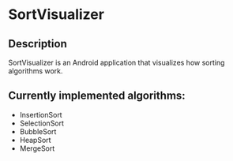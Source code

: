 # SortVisualizer
## Description
SortVisualizer is an Android application that visualizes how sorting algorithms work.

## Currently implemented algorithms:
+ InsertionSort
+ SelectionSort
+ BubbleSort
+ HeapSort
+ MergeSort
